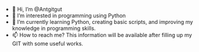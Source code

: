 - 👋 Hi, I’m @Antgitgut
- 👀 I’m interested in programming using Python
- 🌱 I’m currently learning Python, creating basic scripts, and improving my knowledge in programming skills.
- 📫 How to reach me? This information will be available after filling up my GIT with some useful works.

<!---
Antgitgut/Antgitgut is a ✨ special ✨ repository because its `README.md` (this file) appears on your GitHub profile.
You can click the Preview link to take a look at your changes.
--->
